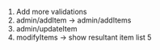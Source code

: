 1. Add more validations
2. admin/addItem -> admin/addItems
3. admin/updateItem
4. modifyItems -> show resultant item list 
5
